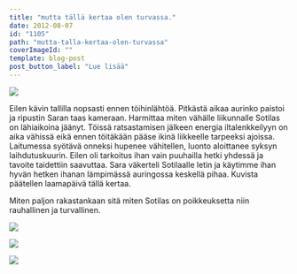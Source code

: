 ```yaml
---
title: "mutta tällä kertaa olen turvassa."
date: 2012-08-07
id: "1105"
path: "mutta-talla-kertaa-olen-turvassa"
coverImageId: ""
template: blog-post
post_button_label: "Lue lisää"
---
```


[![](/images/IMG_9400.jpg)](http://2.bp.blogspot.com/-CYYlEIFYSio/UCFyimpIlXI/AAAAAAAABA4/gxrV-V2N8oA/s1600/IMG_9400.jpg)

Eilen kävin tallilla nopsasti ennen töihinlähtöä. Pitkästä aikaa aurinko paistoi ja ripustin Saran taas kameraan. Harmittaa miten vähälle liikunnalle Sotilas on lähiaikoina jäänyt. Töissä ratsastamisen jälkeen energia iltalenkkeilyyn on aika vähissä eikä ennen töitäkään pääse ikinä liikkeelle tarpeeksi ajoissa. Laitumessa syötävä onneksi hupenee vähitellen, luonto aloittanee syksyn laihdutuskuurin. Eilen oli tarkoitus ihan vain puuhailla hetki yhdessä ja tavoite taidettiin saavuttaa. Sara väkerteli Sotilaalle letin ja käytimme ihan hyvän hetken ihanan lämpimässä auringossa keskellä pihaa. Kuvista päätellen laamapäivä tällä kertaa.

Miten paljon rakastankaan sitä miten Sotilas on poikkeuksetta niin rauhallinen ja turvallinen.

[![](/images/IMG_9543.jpg)](http://4.bp.blogspot.com/-gp7Doyb4PFc/UCFyuyOYPPI/AAAAAAAABBQ/FNeblnePnGM/s1600/IMG_9543.jpg)

[![](/images/IMG_9525.jpg)](http://3.bp.blogspot.com/-N-yt6mzjjJA/UCFyoidlZVI/AAAAAAAABBA/nOg-euOi_40/s1600/IMG_9525.jpg)

[![](/images/IMG_9603.jpg)](http://2.bp.blogspot.com/-f3r_vlO2a0U/UCFy35cUZQI/AAAAAAAABBo/7sdtYu0DG6w/s1600/IMG_9603.jpg)

